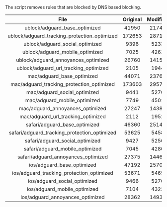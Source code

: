 The script removes rules that are blocked by DNS based blocking.


| File | Original | Modified |
|:----:|:-----:|:-----:|
| ublock/adguard_base_optimized | 41950 | 21744 |
| ublock/adguard_tracking_protection_optimized | 172653 | 28715 |
| ublock/adguard_social_optimized | 9396 | 5233 |
| ublock/adguard_mobile_optimized | 7025 | 4261 |
| ublock/adguard_annoyances_optimized | 26760 | 14150 |
| ublock/adguard_url_tracking_optimized | 2105 | 1944 |
| mac/adguard_base_optimized | 44071 | 23767 |
| mac/adguard_tracking_protection_optimized | 173603 | 29572 |
| mac/adguard_social_optimized | 9441 | 5270 |
| mac/adguard_mobile_optimized | 7749 | 4501 |
| mac/adguard_annoyances_optimized | 27247 | 14388 |
| mac/adguard_url_tracking_optimized | 2112 | 1951 |
| safari/adguard_base_optimized | 46360 | 25145 |
| safari/adguard_tracking_protection_optimized | 53625 | 5458 |
| safari/adguard_social_optimized | 9427 | 5250 |
| safari/adguard_mobile_optimized | 7045 | 4280 |
| safari/adguard_annoyances_optimized | 27375 | 14462 |
| ios/adguard_base_optimized | 47192 | 25700 |
| ios/adguard_tracking_protection_optimized | 53671 | 5465 |
| ios/adguard_social_optimized | 9466 | 5270 |
| ios/adguard_mobile_optimized | 7104 | 4322 |
| ios/adguard_annoyances_optimized | 28362 | 14937 |